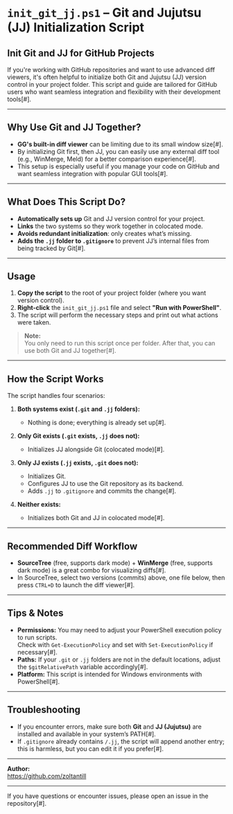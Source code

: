 # `init_git_jj.ps1` – Git and Jujutsu (JJ) Initialization Script

## Init Git and JJ for GitHub Projects

If you're working with GitHub repositories and want to use advanced diff viewers, it's often helpful to initialize both Git and Jujutsu (JJ) version control in your project folder. This script and guide are tailored for GitHub users who want seamless integration and flexibility with their development tools[#].

---

## Why Use Git and JJ Together?

- **GG's built-in diff viewer** can be limiting due to its small window size[#].
- By initializing Git first, then JJ, you can easily use any external diff tool (e.g., WinMerge, Meld) for a better comparison experience[#].
- This setup is especially useful if you manage your code on GitHub and want seamless integration with popular GUI tools[#].

---

## What Does This Script Do?

- **Automatically sets up** Git and JJ version control for your project.
- **Links** the two systems so they work together in colocated mode.
- **Avoids redundant initialization**: only creates what’s missing.
- **Adds the `.jj` folder to `.gitignore`** to prevent JJ’s internal files from being tracked by Git[#].

---

## Usage

1. **Copy the script** to the root of your project folder (where you want version control).
2. **Right-click** the `init_git_jj.ps1` file and select **"Run with PowerShell"**.
3. The script will perform the necessary steps and print out what actions were taken.

> **Note:**  
> You only need to run this script once per folder. After that, you can use both Git and JJ together[#].

---

## How the Script Works

The script handles four scenarios:

1. **Both systems exist (`.git` and `.jj` folders):**  
   - Nothing is done; everything is already set up[#].

2. **Only Git exists (`.git` exists, `.jj` does not):**  
   - Initializes JJ alongside Git (colocated mode)[#].

3. **Only JJ exists (`.jj` exists, `.git` does not):**  
   - Initializes Git.
   - Configures JJ to use the Git repository as its backend.
   - Adds `.jj` to `.gitignore` and commits the change[#].

4. **Neither exists:**  
   - Initializes both Git and JJ in colocated mode[#].


---

## Recommended Diff Workflow

- **SourceTree** (free, supports dark mode) + **WinMerge** (free, supports dark mode) is a great combo for visualizing diffs[#].
- In SourceTree, select two versions (commits) above, one file below, then press `CTRL+D` to launch the diff viewer[#].

---

## Tips & Notes

- **Permissions:** You may need to adjust your PowerShell execution policy to run scripts.  
  Check with `Get-ExecutionPolicy` and set with `Set-ExecutionPolicy` if necessary[#].
- **Paths:** If your `.git` or `.jj` folders are not in the default locations, adjust the `$gitRelativePath` variable accordingly[#].
- **Platform:** This script is intended for Windows environments with PowerShell[#].

---

## Troubleshooting

- If you encounter errors, make sure both **Git** and **JJ (Jujutsu)** are installed and available in your system’s PATH[#].
- If `.gitignore` already contains `/.jj`, the script will append another entry; this is harmless, but you can edit it if you prefer[#].

---

**Author:**  
https://github.com/zoltantill


---

If you have questions or encounter issues, please open an issue in the repository[#].



